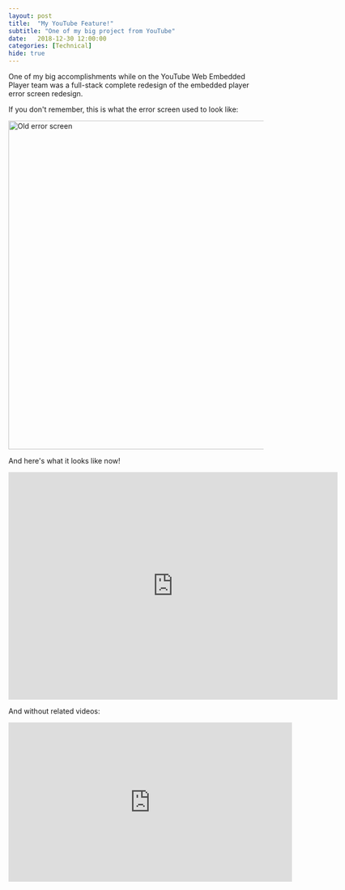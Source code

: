 ```yaml
---
layout: post
title:  "My YouTube Feature!"
subtitle: "One of my big project from YouTube"
date:   2018-12-30 12:00:00
categories: [Technical]
hide: true
---
```


One of my big accomplishments while on the YouTube Web Embedded Player team was a
full-stack complete redesign of the embedded player error screen redesign.

If you don't remember, this is what the error screen used to look like:

<img src="https://static.independent.co.uk/s3fs-public/thumbnails/image/2018/04/10/10/screen-shot-2018-04-10-at-10.50.31.png" alt="Old error screen" width="650"/>

And here's what it looks like now!
<center>
<iframe width="650" height="450" src="https://www.youtube.com/embed/bsdm9SZ8sAI" frameborder="0" allow="accelerometer; autoplay; encrypted-media; gyroscope; picture-in-picture" allowfullscreen></iframe>
</center>

And without related videos:

<center>
<iframe width="560" height="315" src="https://www.youtube.com/embed/M1KBT3i6ocY" frameborder="0" allow="accelerometer; autoplay; encrypted-media; gyroscope; picture-in-picture" allowfullscreen></iframe>
</center>
